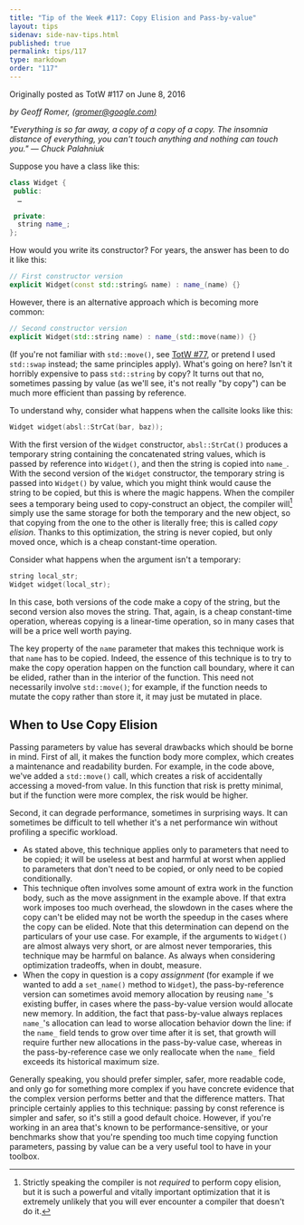 ```yaml
---
title: "Tip of the Week #117: Copy Elision and Pass-by-value"
layout: tips
sidenav: side-nav-tips.html
published: true
permalink: tips/117
type: markdown
order: "117"
---
```


Originally posted as TotW #117 on June 8, 2016

*by Geoff Romer, [(gromer@google.com)](mailto:gromer@gmail.com)*

*"Everything is so far away, a copy of a copy of a copy. The insomnia distance
of everything, you can't touch anything and nothing can touch you." — Chuck
Palahniuk*

Suppose you have a class like this:

```c++
class Widget {
 public:
  …

 private:
  string name_;
};
```

How would you write its constructor? For years, the answer has been to do it
like this:

```c++
// First constructor version
explicit Widget(const std::string& name) : name_(name) {}
```

However, there is an alternative approach which is becoming more common:

```c++
// Second constructor version
explicit Widget(std::string name) : name_(std::move(name)) {}
```

(If you're not familiar with `std::move()`, see [TotW #77](/tips/77), or
pretend I used `std::swap` instead; the same principles apply). What's going
on here? Isn't it horribly expensive to pass `std::string` by copy? It turns
out that no, sometimes passing by value (as we'll see, it's not really "by
copy") can be much more efficient than passing by reference.

To understand why, consider what happens when the callsite looks like this:

```c++
Widget widget(absl::StrCat(bar, baz));
```

With the first version of the `Widget` constructor, `absl::StrCat()` produces
a temporary string containing the concatenated string values, which is
passed by reference into `Widget()`, and then the string is copied into
`name_`. With the second version of the `Widget` constructor, the temporary
string is passed into `Widget()` by value, which you might think would cause
the string to be copied, but this is where the magic happens. When the
compiler sees a temporary being used to copy-construct an object, the
compiler will[^1] simply use the same storage for both the temporary and
the new object, so that copying from the one to the other is literally free;
this is called _copy elision_. Thanks to this optimization, the string is
never copied, but only moved once, which is a cheap constant-time operation.

[^1]: Strictly speaking the compiler is not _required_ to perform copy elision,
    but it is such a powerful and vitally important optimization that it is
    extremely unlikely that you will ever encounter a compiler that doesn't do
    it.

Consider what happens when the argument isn't a temporary:

```c++
string local_str;
Widget widget(local_str);
```

In this case, both versions of the code make a copy of the string, but the
second version also moves the string. That, again, is a cheap constant-time
operation, whereas copying is a linear-time operation, so in many cases that
will be a price well worth paying.

The key property of the `name` parameter that makes this technique work is that
`name` has to be copied. Indeed, the essence of this technique is to try to make
the copy operation happen on the function call boundary, where it can be elided,
rather than in the interior of the function. This need not necessarily involve
`std::move()`; for example, if the function needs to mutate the copy rather than
store it, it may just be mutated in place.

## When to Use Copy Elision

Passing parameters by value has several drawbacks which should be borne in mind.
First of all, it makes the function body more complex, which creates a
maintenance and readability burden. For example, in the code above, we've added
a `std::move()` call, which creates a risk of accidentally accessing a moved-from
value. In this function that risk is pretty minimal, but if the function were
more complex, the risk would be higher.

Second, it can degrade performance, sometimes in surprising ways. It can
sometimes be difficult to tell whether it's a net performance win without
profiling a specific workload.

*   As stated above, this technique applies only to parameters that need to be
    copied; it will be useless at best and harmful at worst when applied to
    parameters that don't need to be copied, or only need to be copied
    conditionally.
*   This technique often involves some amount of extra work in the function
    body, such as the move assignment in the example above. If that extra work
    imposes too much overhead, the slowdown in the cases where the copy can't be
    elided may not be worth the speedup in the cases where the copy can be
    elided. Note that this determination can depend on the particulars of your
    use case. For example, if the arguments to `Widget()` are almost always very
    short, or are almost never temporaries, this technique may be harmful on
    balance. As always when considering optimization tradeoffs, when in doubt,
    measure.
*   When the copy in question is a copy *assignment* (for example if we wanted
    to add a `set_name()` method to `Widget`), the pass-by-reference version can
    sometimes avoid memory allocation by reusing `name_`'s existing buffer, in
    cases where the pass-by-value version would allocate new memory. In
    addition, the fact that pass-by-value always replaces `name_`'s allocation
    can lead to worse allocation behavior down the line: if the `name_` field
    tends to grow over time after it is set, that growth will require further
    new allocations in the pass-by-value case, whereas in the pass-by-reference
    case we only reallocate when the `name_` field exceeds its historical
    maximum size.

Generally speaking, you should prefer simpler, safer, more readable code, and
only go for something more complex if you have concrete evidence that the
complex version performs better and that the difference matters. That principle
certainly applies to this technique: passing by const reference is simpler and
safer, so it's still a good default choice. However, if you're working in an
area that's known to be performance-sensitive, or your benchmarks show that
you're spending too much time copying function parameters, passing by value can
be a very useful tool to have in your toolbox.
